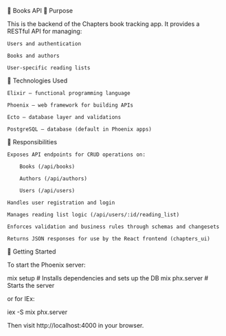 📘 Books API
🎯 Purpose

This is the backend of the Chapters book tracking app. It provides a RESTful API for managing:

    Users and authentication

    Books and authors

    User-specific reading lists

🧰 Technologies Used

    Elixir – functional programming language

    Phoenix – web framework for building APIs

    Ecto – database layer and validations

    PostgreSQL – database (default in Phoenix apps)

🧠 Responsibilities

    Exposes API endpoints for CRUD operations on:

        Books (/api/books)

        Authors (/api/authors)

        Users (/api/users)

    Handles user registration and login

    Manages reading list logic (/api/users/:id/reading_list)

    Enforces validation and business rules through schemas and changesets

    Returns JSON responses for use by the React frontend (chapters_ui)

🚀 Getting Started

To start the Phoenix server:

mix setup # Installs dependencies and sets up the DB
mix phx.server # Starts the server

or for IEx:

iex -S mix phx.server

Then visit http://localhost:4000 in your browser.
